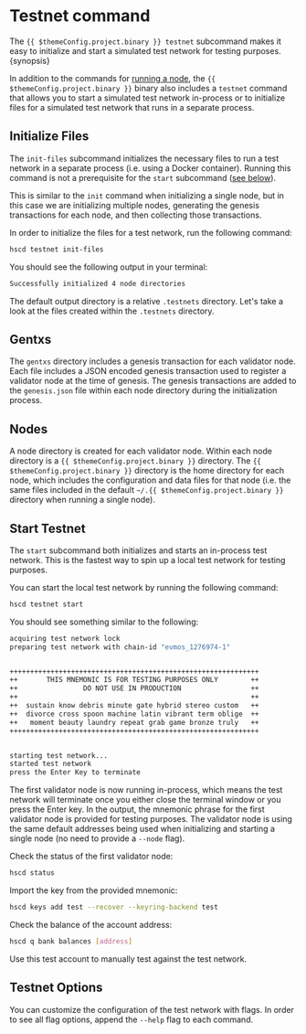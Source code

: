 
<!--
order: 3
-->

# Testnet command

The `{{ $themeConfig.project.binary }} testnet` subcommand makes it easy to initialize and start a simulated test network for testing purposes. {synopsis}

In addition to the commands for [running a node](./../../quickstart/run_node.md), the `{{ $themeConfig.project.binary }}` binary also includes a `testnet` command that allows you to start a simulated test network in-process or to initialize files for a simulated test network that runs in a separate process.

## Initialize Files

The `init-files` subcommand initializes the necessary files to run a test network in a separate process (i.e. using a Docker container). Running this command is not a prerequisite for the `start` subcommand ([see below](#start-testnet)).

This is similar to the `init` command when initializing a single node, but in this case we are initializing multiple nodes, generating the genesis transactions for each node, and then collecting those transactions.

In order to initialize the files for a test network, run the following command:

```bash
hscd testnet init-files
```

You should see the following output in your terminal:

```bash
Successfully initialized 4 node directories
```

The default output directory is a relative `.testnets` directory. Let's take a look at the files created within the `.testnets` directory.

## Gentxs

The `gentxs` directory includes a genesis transaction for each validator node. Each file includes a JSON encoded genesis transaction used to register a validator node at the time of genesis. The genesis transactions are added to the `genesis.json` file within each node directory during the initialization process.

## Nodes

A node directory is created for each validator node. Within each node directory is a `{{ $themeConfig.project.binary }}` directory. The `{{ $themeConfig.project.binary }}` directory is the home directory for each node, which includes the configuration and data files for that node (i.e. the same files included in the default `~/.{{ $themeConfig.project.binary }}` directory when running a single node).

## Start Testnet

The `start` subcommand both initializes and starts an in-process test network. This is the fastest way to spin up a local test network for testing purposes.

You can start the local test network by running the following command:

```bash
hscd testnet start
```

You should see something similar to the following:

```bash
acquiring test network lock
preparing test network with chain-id "evmos_1276974-1"


+++++++++++++++++++++++++++++++++++++++++++++++++++++++++++++
++       THIS MNEMONIC IS FOR TESTING PURPOSES ONLY        ++
++                DO NOT USE IN PRODUCTION                 ++
++                                                         ++
++  sustain know debris minute gate hybrid stereo custom   ++
++  divorce cross spoon machine latin vibrant term oblige  ++
++   moment beauty laundry repeat grab game bronze truly   ++
+++++++++++++++++++++++++++++++++++++++++++++++++++++++++++++


starting test network...
started test network
press the Enter Key to terminate
```

The first validator node is now running in-process, which means the test network will terminate once you either close the terminal window or you press the Enter key. In the output, the mnemonic phrase for the first validator node is provided for testing purposes. The validator node is using the same default addresses being used when initializing and starting a single node (no need to provide a `--node` flag).

Check the status of the first validator node:

```bash
hscd status
```

Import the key from the provided mnemonic:

```bash
hscd keys add test --recover --keyring-backend test
```

Check the balance of the account address:

```bash
hscd q bank balances [address]
```

Use this test account to manually test against the test network.

## Testnet Options

You can customize the configuration of the test network with flags. In order to see all flag options, append the `--help` flag to each command.
